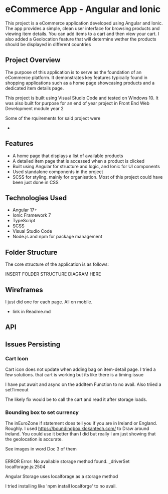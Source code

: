 # eCommerce App - Angular and Ionic

This project is a  eCommerce application developed using Angular and Ionic.
 The app provides a simple, clean user interface
 for browsing products and viewing item details. You can add items to a cart 
 and then view your cart. I also added a Geolocation feature that will determine wether the products should be displayed in
 different countries


## Project Overview

The purpose of this application is to serve as the foundation of an 
eCommerce platform. It demonstrates key features typically found in shopping 
applications such as a home page showcasing products and a dedicated item details page.

This project is built using Visual Studio Code and tested on Windows 10.
It was also built for purpose for an end of year project in Front End Web Development module year 2

Some of the rquirements for said project were

- 

## Features

- A home page that displays a list of available products
- A detailed item page that is accessed when a product is clicked
- Built using Angular for structure and logic, and Ionic for UI components
- Used standalone components in the project
- SCSS for styling. mainly for organisation. Most of this project could have been just done in CSS 

## Technologies Used

- Angular 17+
- Ionic Framework 7
- TypeScript
- SCSS
- Visual Studio Code
- Node.js and npm for package management

## Folder Structure

The core structure of the application is as follows:

INSERT FOLDER STRUCTURE DIAGRAM HERE

## Wireframes 

I just did one for each page. All on mobile.

- link in Readme.md


## API




## Issues Persisting

### Cart Icon
Cart icon does not update when adding bag on item-detail page. I tried a few solutions. that cart is working but its like there is a timing issue

I have put await and async on the addItem Function to no avail.
Also triied a setTimeout

The likely fix would be to call the cart and read it after storage loads. 

### Bounding box to set currency

The inEuroZone if statement does tell you if you are in Ireland or England. Roughly. I used https://boundingbox.klokantech.com/ to Draw around Ireland. You could use it better than I did but really I am just showing that the geolocation is accurate. 

See images in word Doc 3 of them

###

ERROR Error: No available storage method found.
    _driverSet localforage.js:2504

Angular Storage uses localforage as a storage method

I tried installing like 'npm install localforge' to no avail.



